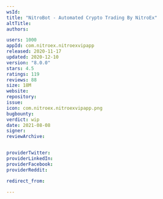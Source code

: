 ```yaml
---
wsId: 
title: "NitroBot - Automated Crypto Trading By NitroEx"
altTitle: 
authors:

users: 1000
appId: com.nitroex.nitroexvipapp
released: 2020-11-17
updated: 2020-12-10
version: "8.0.0"
stars: 4.5
ratings: 119
reviews: 88
size: 18M
website: 
repository: 
issue: 
icon: com.nitroex.nitroexvipapp.png
bugbounty: 
verdict: wip
date: 2021-08-08
signer: 
reviewArchive:


providerTwitter: 
providerLinkedIn: 
providerFacebook: 
providerReddit: 

redirect_from:

---
```



